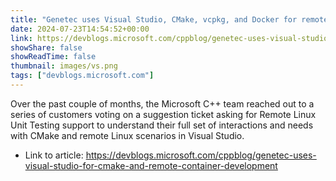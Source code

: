 ```yaml
---
title: "Genetec uses Visual Studio, CMake, vcpkg, and Docker for remote Linux C++ development"
date: 2024-07-23T14:54:52+00:00
link: https://devblogs.microsoft.com/cppblog/genetec-uses-visual-studio-for-cmake-and-remote-container-development
showShare: false
showReadTime: false
thumbnail: images/vs.png
tags: ["devblogs.microsoft.com"]
---
```

Over the past couple of months, the Microsoft C++ team reached out to a series of customers voting on a suggestion ticket asking for Remote Linux Unit Testing support to understand their full set of interactions and needs with CMake and remote Linux scenarios in Visual Studio.

- Link to article: https://devblogs.microsoft.com/cppblog/genetec-uses-visual-studio-for-cmake-and-remote-container-development